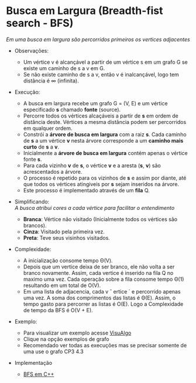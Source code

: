 # Busca em Largura (Breadth-fist search - BFS)
_Em uma busca em largura são percorridos primeiros os vertices adjacentes_

- Observações:
  - Um vértice v é alcançável a partir de um vértice s em  um grafo G se existe um caminho de s a v em G.
  - Se não existe caminho de s a v, então v é inalcançável, logo tem distância é ∞ (infinita).

- Execução:
  - A busca em largura recebe um grafo G = (V, E) e um vértice especificado **s** chamado **fonte** (source).
  - Percorre todos os vértices alcaçáveis a partir de **s** em ordem de distância deste. Vértices a mesma distância podem ser percorridos em qualquer ordem.
  - Constrói a **árvore de busca em largura** com a raiz **s**. Cada caminho de **s** a um vértice **v** nesta árvore corresponde a um **caminho mais curto** de **s** a **v**.
  - Inicialmente a **árvore de busca em largura** contém apenas o vértice fonte **s**.
  - Para cada vizinho **v** de **s**, o vértice **v** e a aresta (**s**, **v**) são acrescentados a árvore.
  - O processo é repetido para os vizinhos de **s** e assim por diante, até que todos os vértices atingiveis por **s** sejam inseridos na árvore.
  - Este processo é implementado através de um **fila** Q.

- Simplificando:  
  _A busca atribui cores a cada vértice para facilitar o entendimento_
  - **Branca**: Vértice não visitado (Inicialmente todos os vértices são brancos).
  - **Cinza**: Visitado pela primeira vez.
  - **Preta**: Teve seus visinhos visitados.

- Complexidade:
  - A inicialização consome tempo Θ(V).
  - Depois que um vertice deixa de ser branco, ele não volta a ser branco novamente. Assim, cada vertice é inserido na fila Q no maximo uma vez. Cada operação sobre a fila consome tempo Θ(1) resultando em um total de O(V).
  - Em uma lista de adjacencia, cada v ˆ ertice ´ e percorrido apenas uma vez. A soma dos comprimentos das listas é Θ(E). Assim, o tempo gasto para percorrer as listas é O(E).
  Logo a Complexidade de tempo da BFS é O(V + E).

- Exemplo:  
  - Para visualizar um exemplo acesse [VisuAlgo](https://visualgo.net/pt/dfsbfs)
  - Clique na opção exemplos de grafo
  - Recomendado ver todas as execuções mas se precisar somente de uma use o grafo CP3 4.3

- Implementação
  - [BFS em C++](main.cpp)
